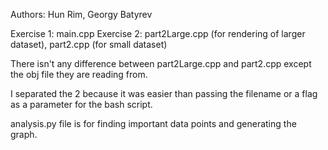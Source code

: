 Authors: Hun Rim, Georgy Batyrev

Exercise 1: main.cpp
Exercise 2: part2Large.cpp (for rendering of larger dataset), part2.cpp (for small dataset)

There isn't any difference between part2Large.cpp and part2.cpp except the obj file they are
reading from.

I separated the 2 because it was easier than passing the filename or a flag as a parameter for
the bash script.

analysis.py file is for finding important data points and generating the graph.
